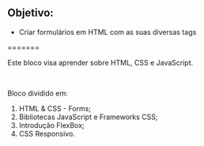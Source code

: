 ## Objetivo:

<ul>
  <li>Criar formulários em HTML com as suas diversas tags</li>
</ul>
=======
<p>Este bloco visa aprender sobre HTML, CSS e JavaScript.</p>
<br>
<p>Bloco dividido em:</p>
<ol>
  <li>HTML & CSS - Forms;</li>
  <li>Bibliotecas JavaScript e Frameworks CSS;</li>
  <li>Introdução FlexBox;</li>
  <li>CSS Responsivo.</li>
</ol>


